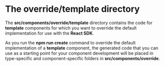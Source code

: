 # The **override/template** directory

The **src/components/override/template** directory contains the code for **template** components for which you want to override the default implementation for use with the **React SDK**.

As you run the **npm run  create** command to override the default implementation of a **template** component, the generated code that you can use as a starting point for your component development will be placed in type-specific and component-specific folders in **src/components/override**.
